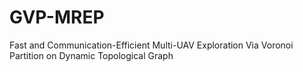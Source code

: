 # GVP-MREP
Fast and Communication-Efficient Multi-UAV Exploration Via Voronoi Partition on Dynamic Topological Graph
